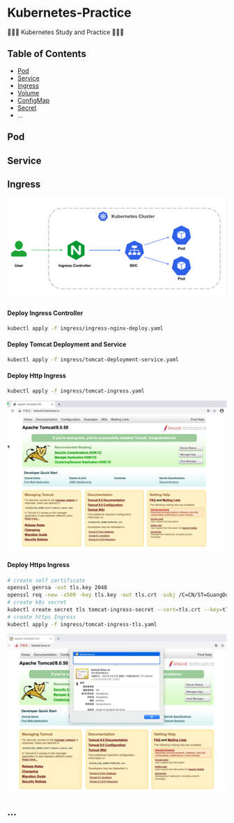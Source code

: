 # Kubernetes-Practice

🎉🎉🎉  Kubernetes Study and Practice 🎉🎉🎉 

## Table of Contents

  - [Pod](#Pod)
  - [Service](#Service)
  - [Ingress](#Ingress)
  - [Volume](#Volume)
  - [ConfigMap](#ConfigMap)
  - [Secret](#Secret)
  - ...
  
## Pod

## Service

## Ingress
![alt text](https://github.com/luisxiaomai/Images/blob/master/Kubernetes-Practice/ingress-flow.png)

#### Deploy Ingress Controller
```bash	
kubectl apply -f ingress/ingress-nginx-deploy.yaml
```

#### Deploy Tomcat Deployment and Service
```bash	
kubectl apply -f ingress/tomcat-deployment-service.yaml
```

#### Deploy Http Ingress
```bash	
kubectl apply -f ingress/tomcat-ingress.yaml
```
![alt text](https://github.com/luisxiaomai/Images/blob/master/Kubernetes-Practice/ingress-http.png)

#### Deploy Https Ingress

```bash
# create self certificate
openssl genrsa -out tls.key 2048
openssl req -new -x509 -key tls.key -out tls.crt -subj /C=CN/ST=GuangDong/L=GuangZhou/O=DevOps/CN=tomcat.linux.io -days 3650
# create k8s secret
kubectl create secret tls tomcat-ingress-secret --cert=tls.crt --key=tls.key -n testing
# create https Ingress
kubectl apply -f ingress/tomcat-ingress-tls.yaml
```     
![alt text](https://github.com/luisxiaomai/Images/blob/master/Kubernetes-Practice/ingress-https.png)

  
## ...
  
